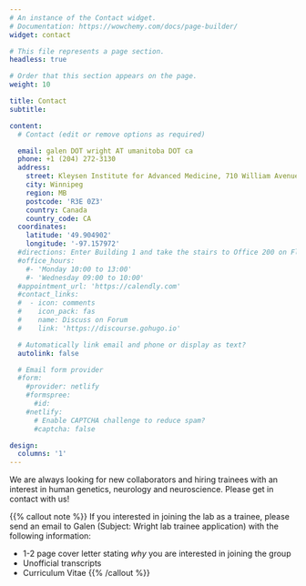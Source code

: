 ```yaml
---
# An instance of the Contact widget.
# Documentation: https://wowchemy.com/docs/page-builder/
widget: contact

# This file represents a page section.
headless: true

# Order that this section appears on the page.
weight: 10

title: Contact
subtitle:

content:
  # Contact (edit or remove options as required)

  email: galen DOT wright AT umanitoba DOT ca
  phone: +1 (204) 272-3130
  address:
    street: Kleysen Institute for Advanced Medicine, 710 William Avenue
    city: Winnipeg
    region: MB
    postcode: 'R3E 0Z3'
    country: Canada
    country_code: CA
  coordinates:
    latitude: '49.904902'
    longitude: '-97.157972'
  #directions: Enter Building 1 and take the stairs to Office 200 on Floor 2
  #office_hours:
    #- 'Monday 10:00 to 13:00'
    #- 'Wednesday 09:00 to 10:00'
  #appointment_url: 'https://calendly.com'
  #contact_links:
  #  - icon: comments
  #    icon_pack: fas
  #    name: Discuss on Forum
  #    link: 'https://discourse.gohugo.io'

  # Automatically link email and phone or display as text?
  autolink: false

  # Email form provider
  #form:
    #provider: netlify
    #formspree:
      #id:
    #netlify:
      # Enable CAPTCHA challenge to reduce spam?
      #captcha: false

design:
  columns: '1'
---
```


We are always looking for new collaborators and hiring trainees with an interest in human genetics, neurology and neuroscience. Please get in contact with us!

{{% callout note %}}
If you interested in joining the lab as a trainee, please send an email to Galen (Subject: Wright lab trainee application) with the following information:
- 1-2 page cover letter stating *why* you are interested in joining the group 
- Unofficial transcripts
- Curriculum Vitae 
{{% /callout %}}
